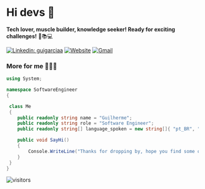 

# Hi devs 👋

**Tech lover, muscle builder, knowledge seeker! Ready for exciting challenges!** 💪📚💻

[![Linkedin: guigarciaa](https://img.shields.io/badge/-Profile-blue?style=flat-square&logo=Linkedin&logoColor=white&link=https://www.linkedin.com/in/guigarciaa/)](https://www.linkedin.com/in/guigarciaa/)
[![Website](https://img.shields.io/badge/Website-46a2f1.svg?&style=flat-square&logo=Google-Chrome&logoColor=white&link=https://guigarciaa.github.io/)](https://guigarciaa.notion.site/guigarciaa/Blog-by-guigarciaa-0275956504634877bbb11d77f479dff0)
[![Gmail](https://img.shields.io/badge/-Email-c14438?style=flat-square&logo=Gmail&logoColor=white&link=mailto:iamguigarcia@gmail.com)](mailto:iamguigarcia@gmail.com)



### More for me 👨🏻‍💻
```c#
using System;

namespace SoftwareEngineer
{

 class Me
 {
    public readonly string name = "Guilherme";
    public readonly string role = "Software Engineer";
    public readonly string[] language_spoken = new string[]{ "pt_BR", "en_US" }

    public void SayHi()
    {
        Console.WriteLine("Thanks for dropping by, hope you find some of my work interesting.");
    }
 }
}
```


![visitors](https://visitor-badge.laobi.icu/badge?page_id=guigarciaa.guigarciaa)
